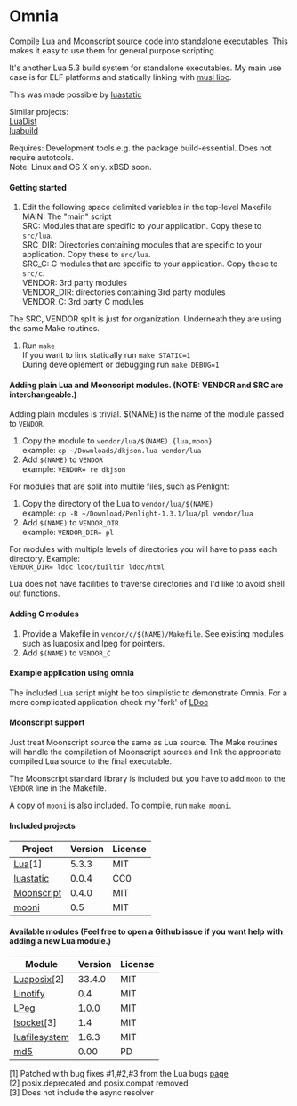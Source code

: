 Omnia
=====

Compile Lua and Moonscript source code into standalone executables. This makes it easy to use them for general purpose scripting.

It's another Lua 5.3 build system for standalone executables. My main use case is for ELF platforms and statically linking with [musl libc](http://www.musl-libc.org/).

This was made possible by [luastatic](https://github.com/ers35/luastatic)

Similar projects:<br>
[LuaDist](http://luadist.org/)<br/>
[luabuild](https://github.com/stevedonovan/luabuild)

Requires: Development tools e.g. the package build-essential. Does not require autotools.<br/>
Note: Linux and OS X only. xBSD soon.

#### Getting started

1. Edit the following space delimited variables in the top-level Makefile<br/>
     MAIN: The "main" script<br/>
     SRC: Modules that are specific to your application. Copy these to `src/lua`. <br/>
     SRC_DIR: Directories containing modules that are specific to your application. Copy these to `src/lua`.</br>
     SRC_C: C modules that are specific to your application. Copy these to `src/c`.<br/>
     VENDOR: 3rd party modules<br/>
     VENDOR_DIR: directories containing 3rd party modules<br/>
     VENDOR_C: 3rd party C modules<br/>

The SRC, VENDOR split is just for organization. Underneath they are using the same Make routines.

1. Run `make`<br/>
If you want to link statically run `make STATIC=1`<br/>
During developlement or debugging run `make DEBUG=1`

#### Adding plain Lua and Moonscript modules. (NOTE: VENDOR and SRC are interchangeable.)

Adding plain modules is trivial. $(NAME) is the name of the module passed to `VENDOR`.

1. Copy the module to `vendor/lua/$(NAME).{lua,moon}`<br/>
  example: `cp ~/Downloads/dkjson.lua vendor/lua`
1. Add `$(NAME)` to `VENDOR`<br/>
  example: `VENDOR= re dkjson`

For modules that are split into multile files, such as Penlight:

1. Copy the directory of the Lua to `vendor/lua/$(NAME)`<br/>
  example: `cp -R ~/Download/Penlight-1.3.1/lua/pl vendor/lua`
1. Add `$(NAME)` to `VENDOR_DIR`<br/>
  example: `VENDOR_DIR= pl`

For modules with multiple levels of directories you will have to pass each directory. Example:<br/>
  `VENDOR_DIR= ldoc ldoc/builtin ldoc/html`

Lua does not have facilities to traverse directories and I'd like to avoid shell out functions.

#### Adding C modules

1. Provide a Makefile in `vendor/c/$(NAME)/Makefile`. See existing modules such as luaposix and lpeg for pointers.
1. Add `$(NAME)` to `VENDOR_C`

#### Example application using omnia

The included Lua script might be too simplistic to demonstrate Omnia. For a more complicated application check my 'fork' of [LDoc](https://github.com/tongson/LDoc)

#### Moonscript support

Just treat Moonscript source the same as Lua source. The Make routines will handle the compilation of Moonscript sources and link the appropriate compiled Lua source to the final executable.

The Moonscript standard library is included but you have to add `moon` to the `VENDOR` line in the Makefile.

A copy of `mooni` is also included. To compile, run `make mooni`.

#### Included projects

Project                                                     | Version         | License
------------------------------------------------------------|-----------------|---------
[Lua](http://www.lua.org)[1]                                | 5.3.3           | MIT
[luastatic](https://github.com/ers35/luastatic)             | 0.0.4           | CC0
[Moonscript](http://moonscript.org)                         | 0.4.0           | MIT
[mooni](https://luarocks.org/modules/steved/mooni)          | 0.5             | MIT

#### Available modules (Feel free to open a Github issue if you want help with adding a new Lua module.)

Module                                                          | Version         | License
----------------------------------------------------------------|-----------------|---------
[Luaposix](https://github.com/luaposix/luaposix)[2]             | 33.4.0          | MIT
[Linotify](https://github.com/hoelzro/linotify)                 | 0.4             | MIT
[LPeg](http://www.inf.puc-rio.br/~roberto/lpeg/)                | 1.0.0           | MIT
[lsocket](http://tset.de/lsocket/)[3]                           | 1.4             | MIT
[luafilesystem](https://github.com/keplerproject/luafilesystem) | 1.6.3           | MIT
[md5](http://www.rjek.com/luahash-0.00.tar.bz2)                 | 0.00            | PD

[1] Patched with bug fixes #1,#2,#3 from the Lua bugs [page](http://www.lua.org/bugs.html#5.3.3)<br/>
[2] posix.deprecated and posix.compat removed<br/>
[3] Does not include the async resolver<br/>
